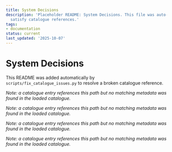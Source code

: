 ```yaml
---
title: System Decisions
description: 'Placeholder README: System Decisions. This file was auto-generated to
  satisfy catalogue references.'
tags:
- documentation
status: current
last_updated: '2025-10-07'
---
```


# System Decisions

This README was added automatically by `scripts/fix_catalogue_issues.py` to resolve a broken catalogue reference.


*Note: a catalogue entry references this path but no matching metadata was found in the loaded catalogue.*



*Note: a catalogue entry references this path but no matching metadata was found in the loaded catalogue.*



*Note: a catalogue entry references this path but no matching metadata was found in the loaded catalogue.*



*Note: a catalogue entry references this path but no matching metadata was found in the loaded catalogue.*
